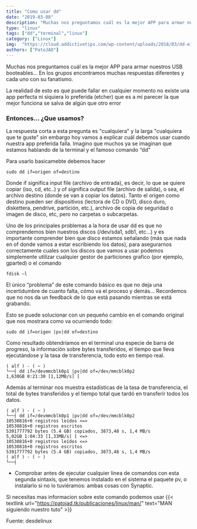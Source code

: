 ```yaml
---
title: "Como usar dd"
date: "2019-03-08"
description: "Muchas nos preguntamos cuál es la mejor APP para armar nuestros USB booteables..."
type: "linux"
tags: ["dd","terminal","linux"]
category: ["Linux"]
img:  "https://cloud.addictivetips.com/wp-content/uploads/2018/03/dd-e1520370085938.png"
authors: ["PatoJAD"]
---
```


Muchas nos preguntamos cuál es la mejor APP para armar nuestros USB booteables... En los grupos encontramos muchas respuestas diferentes y cada uno con su fanatismo.

La realidad de esto es que puede fallar en cualquier momento no existe una app perfecta ni siquiera lo preferida (etcher) que es a mí parecer la que mejor funciona se salva de algún que otro error

### Entonces... ¿Que usamos?

La respuesta corta a esta pregunta es "cualquiera" y la larga "cualquiera que te guste" sin embargo hoy vamos a explicar cuál debemos usar cuando nuestra app preferida falla. Imagino que muchos ya se imaginan que estamos hablando de la terminal y el famoso comando “dd”

Para usarlo basicamebte debemos hacer

    sudo dd if=origen of=destino

Donde if significa input file (archivo de entrada), es decir, lo que se quiere copiar (iso, cd, etc..) y of significa output file (archivo de salida), o sea, el archivo destino (donde se van a copiar los datos).
Tanto el origen como destino pueden ser dispositivos (lectora de CD o DVD, disco duro, diskettera, pendrive, partición, etc.), archivo de copia de seguridad o imagen de disco, etc, pero no carpetas o subcarpetas.

Uno de los principales problemas a la hora de usar dd es que no comprendemos bien nuestros discos (/dev/sda1, sdb1, etc…) y es importante comprender bien que disco estamos señalando (más que nada en of donde vamos a estar escribiendo los datos), para asegurarnos correctamente cuales son los discos que vamos a usar podemos simplemente utilizar cualquier gestor de particiones grafico (por ejemplo, gparted) o el comando

    fdisk –l

El único “problema” de este comando básico es que no deja una incertidumbre de cuanto falta, cómo va el proceso y demás… Recordemos que no nos da un feedback de lo que está pasando mientras se está grabando.

Esto se puede solucionar con un pequeño cambio en el comando original que nos mostrara como va ocurriendo todo:

    sudo dd if=origen |pv|dd of=destino

Como resultado obtendríamos en el terminal una especie de barra de progreso, la información sobre bytes transferidos, el tiempo que lleva ejecutándose y la tasa de transferencia, todo esto en tiempo real.

    ( alf ) - ( ~ )
    └──┤ dd if=/devmmcblk0p1 |pv|dd of=/dev/mmcblk0p2
    1,630GB 0:21:30 [1,12MB/s] [

Además al terminar nos muestra estadísticas de la tasa de transferencia, el total de bytes transferidos y el tiempo total que tardó en transferir todos los datos.

    ( alf ) - ( ~ )
    └──┤ dd if=/devmmcblk0p1 |pv|dd of=/dev/mmcblk0p2
    10530816+0 registros leídos <=>
    10530816+0 registros escritos
    5391777792 bytes (5.4 GB) copiados, 3873,48 s, 1,4 MB/s
    5,02GB 1:04:33 [1,33MB/s] [ <=>
    10530816+0 registros leídos <=>
    10530816+0 registros escritos
    5391777792 bytes (5.4 GB) copiados, 3873,48 s, 1,4 MB/s
    ( alf ) - ( ~ )
    └──┤

 * Comprobar antes de ejecutar cualquier linea de comandos con esta segunda sintaxis, que tenemos instalado en el sistema el paquete pv, o instalarlo si no lo tuviéramos: ambas cosas con Synaptic.

Si necesitas mas informacion sobre este comando podemos usar {{< textlink url="https://patojad.tk/publicaciones/linux/man/" text="MAN siguiendo nuestro tuto" >}}

Fuente: desdelinux
